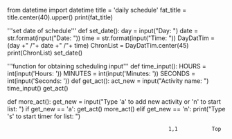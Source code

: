 from datetime import datetime
title = 'daily schedule'
fat_title = title.center(40).upper()
print(fat_title)

'''set date of schedule'''
def set_date():
    day = input("Day: ")
    date = str.format(input("Date: "))
    time = str.format(input("Time: "))
    DayDatTim = (day +" /"+ date +" /"+ time)
    ChronList = DayDatTim.center(45)
    print(ChronList)
set_date()

'''function for obtaining scheduling input'''
def time_input():
    HOURS = int(input('Hours: '))
    MINUTES = int(input('Minutes: '))
    SECONDS = int(input('Seconds: '))
def get_act():
    act_new = input("Activity name: ")
    time_input()
get_act()

def more_act():
    get_new = input("Type 'a' to add new activity or 'n' to start list: ")
    if get_new == 'a':
        get_act()
        more_act()
    elif get_new == 'n':
        print("Type 's' to start timer for list: ")


                                                        1,1           Top

